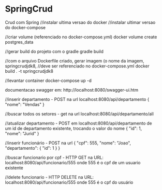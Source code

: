 # SpringCrud
Crud com Spring
//instalar ultima versao do docker
//instalar ultimar versao do docker-compose

//criar volume (referenciado no docker-compose.yml)
docker volume create postgres_data

//gerar build do projeto com o gradle
gradle build

//com o arquivo Dockerfile criado, gerar imagem (o nome da imagem, springcrudjdk8,
//deve ser referenciado no docker-compose.yml
docker build . -t springcrudjdk8

//levantar container
docker-compose up -d

documentacao swagger em: http://localhost:8080/swagger-ui.htm

//inserir departamento - POST na url localhost:8080/api/departamento
{
"nome": "Vendas"
}


//buscar todos os setores - get na url
localhost:8080/api/departamento/all


//atualizar departamento - POST em localhost:8080/api/departamento de um id de departamento existente, trocando o valor do nome 
{
	"id": 1,
	"nome": "Jurid"
} 

//inserir funcionário - POST na url 
{
	"cpf": 555,
	"nome": "Joao",
	"departamento": {
		"id": 1
	}
}

//buscar funcionario por cpf - HTTP GET na URL: 
localhost:8080/api/funcionario/555
onde 555 é o cpf de um usuario existente
  
//delete funcionario - HTTP DELETE na URL: 
localhost:8080/api/funcionario/555
onde 555 é o cpf do usuário
